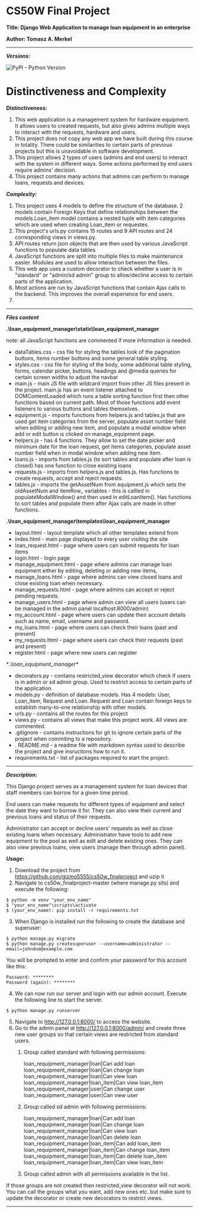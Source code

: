 # CS50W Final Project

**Title: Django Web Application to manage loan equipment in an enterprise**

**Author: Tomasz A. Merkel**
___

***Versions:***

![PyPI - Python Version](https://img.shields.io/pypi/pyversions/Django?color=g&logo=python&logoColor=green&style=plastic)


# Distinctiveness and Complexity

**Distinctiveness:**

1. This web application is a management system for hardware equipment. It allows users to created requests, but also gives admins multiple ways to interact with the requests, hardware and users.
1. This project does not copy any web app we have built during this course in totality. There could be similarities to certain parts of previous projects but this is unavoidable in software development. 
2. This project allows 2 types of users (admins and end users) to interact with the system in different ways. Some actions performed by end users require admins' decision.
3. This project contains many actions that admins can perform to manage loans, requests and devices. 

***Complexity:***
1. This project uses 4 models to define the structure of the database. 2 models contain Foreign Keys that define relationships between the models.Loan_item model contains a nested tuple with item categories which are used when creating Loan_item or requestes.
2. This project's urls.py contains 15 routes and 9 API routes and 24 corresponding views in views.py.
3. API routes return json objects that are then used by various JavaScript functions to populate data tables
4. JavaScript functions are split into multiple files to make maintenance easier. Modules are used to allow interaction between the files.
5. This web app uses a custom decorator to check whether a user is in "standard" or "admin/sd admin" group to allow/decline access to certain parts of the application.
6. Most actions are run by JavaScript functions that contain Ajax calls to the backend. This improves the overall experience for end users.
7. 
___

***Files content***

**.\loan_equipment_manager\static\loan_equipment_manager**

note: all JavaScript functions are commented if more information is needed.

* dataTables.css - css file for styling the tables look of the pagination buttons, items number buttons and some general table styling.
* styles.css - css file for styling of the body, some additional table styling, forms, calendar picker, buttons, headings and @media queries for certain screen widths to adjust the navbar
* main.js - main JS file with wildcard import from other JS files present in the project. main.js has an event listener attached to DOMContentLoaded which runs a table sorting function first then other functions based on current path. Most of those functions add event listeners to various buttons and tables themselves.
* equipment.js - imports functions from helpers.js and tables.js that are used get item categories from the server, populate asset number field when editing or adding new item, and populate a modal window when add or edit button is clicked on manage_equipment page. 
* helpers.js - has 4 functions. They allow to set the date picker and minimum date for the loan request, get items categories, populate asset number field when in modal window when adding new item.
* loans.js - imports from tables.js (to sort tables and populate after loan is closed) has one function to close existing loans
* requests.js - imports from helpers.js and tables.js. Has functions to create requests, accept and reject requests.
* tables.js - imports the getAssetNum from equipment.js which sets the oldAssetNum and itemRow_ variables - this is callled in populateModalWindow() and then used in editLoanItem(). Has functions to sort tables and populate them after Ajax calls are made in other functions.

**.\loan_equipment_manager\templates\loan_equipment_manager**

* layout.html - layout template which all other templates extend from
* index.html - main page displayed to every user visiting the site
* loan_request.html - page where users can submit requests for loan items
* login.html - login page
* manage_equipment.html - page where admins can manage loan equipment either by editing, deleting or adding new items,
* manage_loans.html - page where admins can view closed loans and close existing loan when necessary.
* manage_requests.html - page where admins can accept or reject pending requests.
* manage_users.html - page where admin can view all users (users can be managed in the admin panel localhost:8000/admin)
* my_account.html - page where users can update their account details such as name, email, username and password.
* my_loans.html - page where users can check their loans (past and present)
* my_requests.html - page where users can check their requests (past and present)
* register.html - page where new users can register

**.\loan_equipment_manager\**

* decorators.py - contains restricted_view decorator which check if users is in admin or sd admin group. Used to restrict access to certain parts of the application.
* models.py - definition of database models. Has 4 models: User, Loan_item, Request and Loan. Request and Loan contain foreign keys to establish many-to-one relationship with other models.
* urls.py - contains all the routes for this project
* views.py - contains all views that make this project work. All views are commented.
* .gitignore - contains instructions for git to ignore certain parts of the project when commiting to a repository.
* . README.md - a readme file with markdown syntax used to describe the project and give insrucitons how to run it.
* requirements.txt - list of packages required to start the project.


___
 
 
 ***Description:***

This Django project serves as a management system for loan devices that staff members can borrow for a given time period. 

End users can make requests for different types of equipment and select the date they want to borrow it for. They can also view their current and previous loans and status of their requests.

Administrator can accept or decline users' requests as well as close existing loans when necessary. Administrator have tools to add new equipment to the pool as well as edit and delete existing ones. They can also view previous loans, view users (manage then through admin panel).

***Usage:***

1. Download the project from https://github.com/gizmo5555/cs50w_finalproject and uzip it
2. Navigate to cs50w_finalproject-master (where manage.py sits) and execute the following:
```
$ python -m venv "your_env_name"
$ "your_env_name"\scripts\activate
$ (your_env_name): pip install -r requirements.txt
```
3. When Django is installed run the following to create the database and superuser:
```
$ python manage.py migrate
$ python manage.py createsuperuser --username=administrator --email=johndoe@example.com
```
You will be prompted to enter and confirm your password for this account like this:
```
Password: ********
Password (again): ********
```

4. We can now run our server and login with our admin account. Execute the following line to start the server.
```
$ python manage.py runserver
```
5. Navigate to http://127.0.0.1:8000/ to access the website.
6. Go to the admin panel at http://127.0.0.1:8000/admin/ and create three new user groups so that certain views are restricted from standard users.
    1. Group called standard with following permissions:
    
        loan_requipment_manager|loan|Can add loan
        loan_requipment_manager|loan|Can change loan
        loan_requipment_manager|loan|Can view loan
        loan_requipment_manager|loan_item|Can view loan_item
        loan_requipment_manager|user|Can change user
        loan_requipment_manager|user|Can view user
        
    2. Group called sd admin with following permissions:
    
        loan_requipment_manager|loan|Can add loan
        loan_requipment_manager|loan|Can change loan
        loan_requipment_manager|loan|Can view loan
        loan_requipment_manager|loan|Can delete loan
        loan_requipment_manager|loan_item|Can add loan_item
        loan_requipment_manager|loan_item|Can change loan_item
        loan_requipment_manager|loan_item|Can delete loan_item
        loan_requipment_manager|loan_item|Can view loan_item
        
    3. Group called admin with all permissions available in the list.
    
If those groups are not created then restricted_view decorator will not work. You can call the groups what you want, add new ones etc. but make sure to update the decorator or create new decorators to restrict views.
    
___

